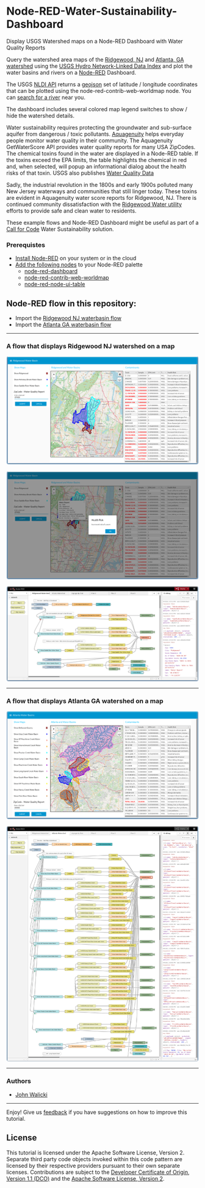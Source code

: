 # Node-RED-Water-Sustainability-Dashboard
Display USGS Watershed maps on a Node-RED Dashboard with Water Quality Reports

Query the watershed area maps of the [Ridgewood, NJ](https://waterdata.usgs.gov/monitoring-location/01390500/#parameterCode=00060)
and [Atlanta, GA watershed](https://www.atlantawatershed.org/) using the
[USGS Hydro Network-Linked Data Index](https://waterdata.usgs.gov/blog/nldi-intro/)
and plot the water basins and rivers on a [Node-RED](https://nodered.org) Dashboard.  

The USGS [NLDI API](https://labs.waterdata.usgs.gov/api/nldi/swagger-ui.html) returns a [geojson](https://en.wikipedia.org/wiki/GeoJSON) set of latitude / longitude coordinates that can be plotted using the node-red-contrib-web-worldmap node.  You can [search for a river](https://waterdata.usgs.gov/nwis/inventory?state_cd=nj&format=station_list) near you.

The dashboard includes several colored map legend switches to show / hide the watershed details.

Water sustainability requires protecting the groundwater and sub-surface aquifer from dangerous / toxic pollutants.
[Aquagenuity](https://aquagenuity.com/) helps everyday people monitor water quality in their community.
The Aquagenuity GetWaterScore API provides water quality reports for many USA ZipCodes.
The chemical toxins found in the water are displayed in a Node-RED table.
If the toxins exceed the EPA limits, the table highlights the chemical in red and, when selected,
will popup an informational dialog about the health risks of that toxin.
USGS also publishes [Water Quality Data](https://www.waterqualitydata.us/portal/)

Sadly, the industrial revolution in the 1800s and early 1900s polluted many New Jersey waterways and communities that still linger today.
These toxins are evident in Aquagenuity water score reports for Ridgewood, NJ.
There is continued community dissatisfaction with the
[Ridgewood Water utility](http://water.ridgewoodnj.net/) efforts to provide safe and clean water to residents.

These example flows and Node-RED Dashboard might be useful as part of a [Call for Code](https://developer.ibm.com/callforcode/) Water Sustainability solution.

### Prerequistes

- [Install Node-RED](https://nodered.org/docs/getting-started/) on your system or in the cloud
- [Add the following nodes](https://nodered.org/docs/user-guide/runtime/adding-nodes) to your Node-RED palette
  - [node-red-dashboard](https://flows.nodered.org/node/node-red-dashboard)
  - [node-red-contrib-web-worldmap](https://flows.nodered.org/node/node-red-contrib-web-worldmap)
  - [node-red-node-ui-table](https://flows.nodered.org/node/node-red-node-ui-table)

## Node-RED flow in this repository:

- Import the [Ridgewood NJ waterbasin flow](rwdnjwatershed.json)
- Import the [Atlanta GA waterbasin flow](atlantawatershed.json)

---
### A flow that displays Ridgewood NJ watershed on a map

![Watershed Dashboard](screenshots/Node-RED-Ridgewood-Watershed-dashboard.png?raw=true "Ridgewood Watershed Dashboard")

![Watershed Dashboard Alert](screenshots/Node-RED-Ridgewood-Watershed-dashboard-WaterReportAlert.png?raw=true "Ridgewood Watershed Dashboard Alert")

![Watershed flow](screenshots/Node-RED-Ridgewood-Watershed-flow.png?raw=true "Ridgewood flow")

---
### A flow that displays Atlanta GA watershed on a map

![Watershed Dashboard](screenshots/Node-RED-Atlanta-Watershed-dashboard.png?raw=true "Atlanta Watershed Dashboard")

![Watershed flow](screenshots/Node-RED-Atlanta-Watershed-flow.png?raw=true "Atlanta flow")

---

### Authors

- [John Walicki](https://github.com/johnwalicki)
___

Enjoy!  Give us [feedback](https://github.com/johnwalicki/Node-RED-Water-Sustainability-Dashboard/issues) if you have suggestions on how to improve this tutorial.

## License

This tutorial is licensed under the Apache Software License, Version 2.  Separate third party code objects invoked within this code pattern are licensed by their respective providers pursuant to their own separate licenses. Contributions are subject to the [Developer Certificate of Origin, Version 1.1 (DCO)](https://developercertificate.org/) and the [Apache Software License, Version 2](http://www.apache.org/licenses/LICENSE-2.0.txt).
